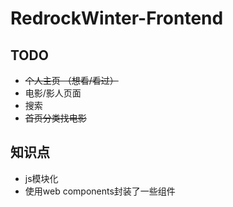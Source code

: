 # RedrockWinter-Frontend

## TODO
- ~~个人主页 （想看/看过）~~
- 电影/影人页面
- 搜索
- ~~首页分类找电影~~

## 知识点
- js模块化
- 使用web components封装了一些组件